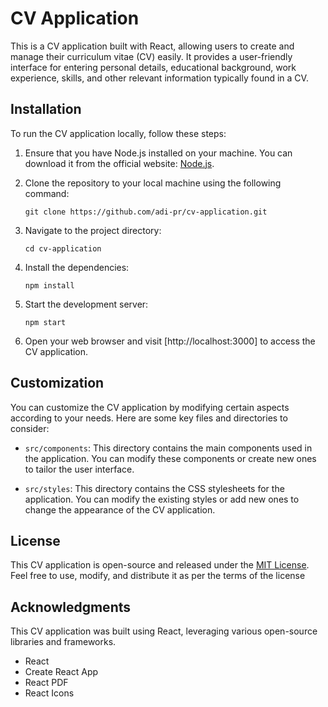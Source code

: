 # CV Application

This is a CV application built with React, allowing users to create and manage their curriculum vitae (CV) easily. It provides a user-friendly interface for entering personal details, educational background, work experience, skills, and other relevant information typically found in a CV.

## Installation

To run the CV application locally, follow these steps:

1. Ensure that you have Node.js installed on your machine. You can download it from the official website: [Node.js](https://nodejs.org).

2. Clone the repository to your local machine using the following command:

    ```git clone https://github.com/adi-pr/cv-application.git```

3. Navigate to the project directory:

    ```cd cv-application```

4. Install the dependencies:

    ```npm install```

5. Start the development server:

    ```npm start```

6. Open your web browser and visit [http://localhost:3000] to access the CV application.

## Customization
You can customize the CV application by modifying certain aspects according to your needs. Here are some key files and directories to consider:

* ```src/components```: This directory contains the main components used in the application. You can modify these components or create new ones to tailor the user interface.

* ```src/styles```: This directory contains the CSS stylesheets for the application. You can modify the existing styles or add new ones to change the appearance of the CV application.

## License
This CV application is open-source and released under the [MIT License](https://opensource.org/license/mit/). Feel free to use, modify, and distribute it as per the terms of the license

## Acknowledgments

This CV application was built using React, leveraging various open-source libraries and frameworks.

* React
* Create React App
* React PDF
* React Icons
